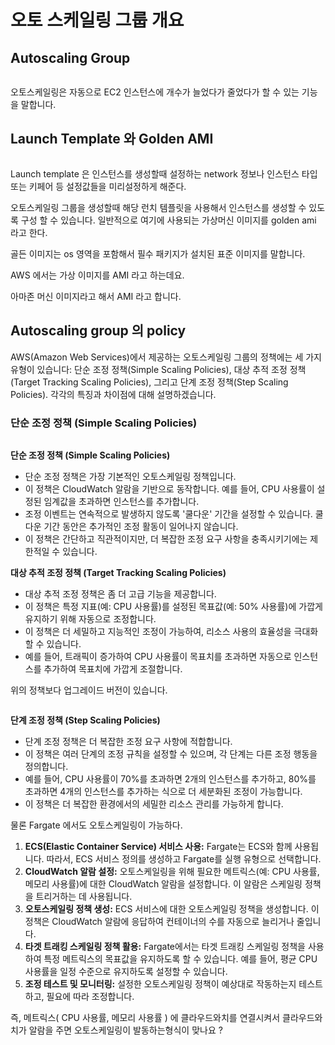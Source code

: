 # 오토 스케일링 그룹 개요

## Autoscaling Group



<figure><img src="https://slid-users-assets-v1-seoul.s3.ap-northeast-2.amazonaws.com/public/capture_images/d15192b369944f8ea5c434055ec1a74d/ef6e3bf5-2100-4916-a7c1-26f121ea0efd.png" alt=""><figcaption></figcaption></figure>



오토스케일링은 자동으로 EC2 인스턴스에 개수가 늘었다가 줄었다가 할 수 있는 기능을 말합니다.

## Launch Template 와 Golden AMI

<figure><img src="https://slid-users-assets-v1-seoul.s3.ap-northeast-2.amazonaws.com/public/capture_images/d15192b369944f8ea5c434055ec1a74d/84397ee3-6147-40d6-b7dd-93b2468e7e92.png" alt=""><figcaption></figcaption></figure>

Launch template 은 인스턴스를 생성할때 설정하는 network 정보나 인스턴스 타입 또는 키페어 등 설정값들을 미리설정하게 해준다.

오토스케일링 그룹을 생성할때 해당 런치 템플릿을 사용해서 인스턴스를 생성할 수 있도록 구성 할 수 있습니다. 일반적으로 여기에 사용되는 가상머신 이미지를 golden ami 라고 한다.

골든 이미지는 os 영역을 포함해서 필수 패키지가 설치된 표준 이미지를 말합니다.

AWS 에서는 가상 이미지를 AMI 라고 하는데요.

아마존 머신 이미지라고 해서 AMI 라고 합니다.

## Autoscaling group 의 policy

AWS(Amazon Web Services)에서 제공하는 오토스케일링 그룹의 정책에는 세 가지 유형이 있습니다: 단순 조정 정책(Simple Scaling Policies), 대상 추적 조정 정책(Target Tracking Scaling Policies), 그리고 단계 조정 정책(Step Scaling Policies). 각각의 특징과 차이점에 대해 설명하겠습니다.



### 단순 조정 정책 (Simple Scaling Policies)

<figure><img src="https://slid-users-assets-v1-seoul.s3.ap-northeast-2.amazonaws.com/public/capture_images/92ff88d900a343c4aac838883ce8b002/8ef723f3-477a-435b-821c-7628e1f4022c.png" alt=""><figcaption></figcaption></figure>

**단순 조정 정책 (Simple Scaling Policies)**

* 단순 조정 정책은 가장 기본적인 오토스케일링 정책입니다.
* 이 정책은 CloudWatch 알람을 기반으로 동작합니다. 예를 들어, CPU 사용률이 설정된 임계값을 초과하면 인스턴스를 추가합니다.
* 조정 이벤트는 연속적으로 발생하지 않도록 '쿨다운' 기간을 설정할 수 있습니다. 쿨다운 기간 동안은 추가적인 조정 활동이 일어나지 않습니다.
* 이 정책은 간단하고 직관적이지만, 더 복잡한 조정 요구 사항을 충족시키기에는 제한적일 수 있습니다.

**대상 추적 조정 정책 (Target Tracking Scaling Policies)**

* 대상 추적 조정 정책은 좀 더 고급 기능을 제공합니다.
* 이 정책은 특정 지표(예: CPU 사용률)를 설정된 목표값(예: 50% 사용률)에 가깝게 유지하기 위해 자동으로 조정합니다.
* 이 정책은 더 세밀하고 지능적인 조정이 가능하여, 리소스 사용의 효율성을 극대화할 수 있습니다.
* 예를 들어, 트래픽이 증가하여 CPU 사용률이 목표치를 초과하면 자동으로 인스턴스를 추가하여 목표치에 가깝게 조절합니다.



위의 정책보다 업그레이드 버전이 있습니다.

<figure><img src="https://slid-users-assets-v1-seoul.s3.ap-northeast-2.amazonaws.com/public/capture_images/92ff88d900a343c4aac838883ce8b002/c4786dbe-14ac-4a6b-bb92-aecdbed6a176.png" alt=""><figcaption></figcaption></figure>

**단계 조정 정책 (Step Scaling Policies)**

* 단계 조정 정책은 더 복잡한 조정 요구 사항에 적합합니다.
* 이 정책은 여러 단계의 조정 규칙을 설정할 수 있으며, 각 단계는 다른 조정 행동을 정의합니다.
* 예를 들어, CPU 사용률이 70%를 초과하면 2개의 인스턴스를 추가하고, 80%를 초과하면 4개의 인스턴스를 추가하는 식으로 더 세분화된 조정이 가능합니다.
* 이 정책은 더 복잡한 환경에서의 세밀한 리소스 관리를 가능하게 합니다.



물론 Fargate 에서도 오토스케일링이 가능하다.

1. **ECS(Elastic Container Service) 서비스 사용:** Fargate는 ECS와 함께 사용됩니다. 따라서, ECS 서비스 정의를 생성하고 Fargate를 실행 유형으로 선택합니다.
2. **CloudWatch 알람 설정:** 오토스케일링을 위해 필요한 메트릭스(예: CPU 사용률, 메모리 사용률)에 대한 CloudWatch 알람을 설정합니다. 이 알람은 스케일링 정책을 트리거하는 데 사용됩니다.
3. **오토스케일링 정책 생성:** ECS 서비스에 대한 오토스케일링 정책을 생성합니다. 이 정책은 CloudWatch 알람에 응답하여 컨테이너의 수를 자동으로 늘리거나 줄입니다.
4. **타겟 트래킹 스케일링 정책 활용:** Fargate에서는 타겟 트래킹 스케일링 정책을 사용하여 특정 메트릭스의 목표값을 유지하도록 할 수 있습니다. 예를 들어, 평균 CPU 사용률을 일정 수준으로 유지하도록 설정할 수 있습니다.
5. **조정 테스트 및 모니터링:** 설정한 오토스케일링 정책이 예상대로 작동하는지 테스트하고, 필요에 따라 조정합니다.

즉, 메트릭스( CPU 사용률, 메모리 사용률 ) 에 클라우드와치를 연결시켜서 클라우드와치가 알람을 주면 오토스케일링이 발동하는형식이 맞나요 ?
